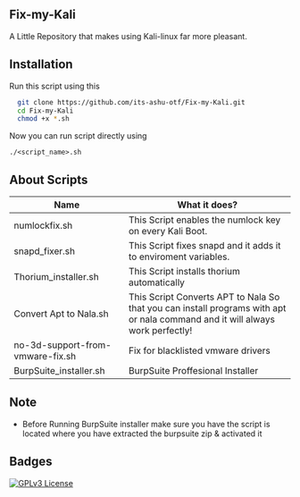 ## Fix-my-Kali                                                       


A Little Repository that makes using Kali-linux far more pleasant.

## Installation

Run this script using this

```bash
  git clone https://github.com/its-ashu-otf/Fix-my-Kali.git
  cd Fix-my-Kali
  chmod +x *.sh
```

Now you can run script directly using 

`./<script_name>.sh`

## About Scripts

| Name            | What it does?                                                              |
| ----------------- | ------------------------------------------------------------------ |
| numlockfix.sh | This Script enables the numlock key on every Kali Boot. | 
| snapd_fixer.sh| This Script fixes snapd and it adds it to enviroment variables.  |
| Thorium_installer.sh| This Script installs thorium automatically  |
| Convert Apt to Nala.sh | This Script Converts APT to  Nala So that you can install programs with apt or nala command and it will always work perfectly! |
| no-3d-support-from-vmware-fix.sh | Fix for blacklisted vmware drivers |
| BurpSuite_installer.sh | BurpSuite Proffesional Installer |

## Note
* Before Running BurpSuite installer make sure you have the script is located where you have extracted the burpsuite zip & activated it
## Badges

[![GPLv3 License](https://img.shields.io/badge/License-GPL%20v3-yellow.svg)](https://opensource.org/licenses/)
